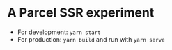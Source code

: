 # A Parcel SSR experiment

-   For development: `yarn start`
-   For production: `yarn build` and run with `yarn serve`
